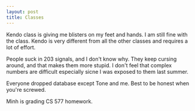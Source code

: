 ```yaml
---
layout: post
title: Classes
---
```


Kendo class is giving me blisters on my feet and hands. I am still fine with the class. Kendo is very different from all the other classes and requires a lot of effort.

People suck in 203 signals, and I don't know why. They keep cursing around, and that makes them more stupid. I don't feel that complex numbers are difficult especially sicne I was exposed to them last summer.

Everyone dropped database except Tone and me. Best to be honest when you're screwed.

Minh is grading CS 577 homework.

